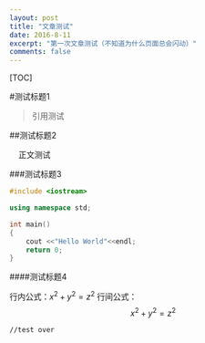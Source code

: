 ```yaml
---
layout: post
title: "文章测试"
date: 2016-8-11
excerpt: "第一次文章测试（不知道为什么页面总会闪动）"
comments: false
---
```

[TOC]


#测试标题1

> 引用测试

##测试标题2

&#160;&#160;&#160;&#160;正文测试

###测试标题3

```C++
#include <iostream>

using namespace std;

int main()
{
    cout <<"Hello World"<<endl;
    return 0;
}

```

####测试标题4

行内公式：$x^2+y^2=z^2$
行间公式：
$$
x^2+y^2=z^2 \tag{1}
$$

	//test over